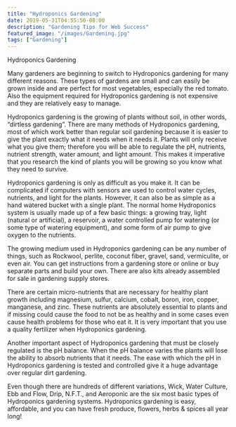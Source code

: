 ```yaml
---
title: "Hydroponics Gardening"
date: 2019-05-31T04:55:50-08:00
description: "Gardening Tips for Web Success"
featured_image: "/images/Gardening.jpg"
tags: ["Gardening"]
---
```


Hydroponics Gardening

Many gardeners are beginning to switch to Hydroponics gardening for many different reasons.  These types of gardens are small and can easily be grown inside and are perfect for most vegetables, especially the red tomato.  Also the equipment required for Hydroponics gardening is not expensive and they are relatively easy to manage.

Hydroponics gardening is the growing of plants without soil, in other words, “dirtless gardening”.  There are many methods of Hydroponics gardening, most of which work better than regular soil gardening because it is easier to give the plant exactly what it needs when it needs it.  Plants will only receive what you give them; therefore you will be able to regulate the pH, nutrients, nutrient strength, water amount, and light amount.  This makes it imperative that you research the kind of plants you will be growing so you know what they need to survive.

Hydroponics gardening is only as difficult as you make it.  It can be complicated if computers with sensors are used to control water cycles, nutrients, and light for the plants.  However, it can also be as simple as a hand watered bucket with a single plant.  The normal home Hydroponics system is usually made up of a few basic things: a growing tray, light (natural or artificial), a reservoir, a water controlled pump for watering (or some type of watering equipment), and some form of air pump to give oxygen to the nutrients.

The growing medium used in Hydroponics gardening can be any number of things, such as Rockwool, perlite, coconut fiber, gravel, sand, vermiculite, or even air.  You can get instructions from a gardening store or online or buy separate parts and build your own.  There are also kits already assembled for sale in gardening supply stores.

There are certain micro-nutrients that are necessary for healthy plant growth including magnesium, sulfur, calcium, cobalt, boron, iron, copper, manganese, and zinc.  These nutrients are absolutely essential to plants and if missing could cause the food to not be as healthy and in some cases even cause health problems for those who eat it.  It is very important that you use a quality fertilizer when Hydroponics gardening.

Another important aspect of Hydroponics gardening that must be closely regulated is the pH balance.  When the pH balance varies the plants will lose the ability to absorb nutrients that it needs.  The ease with which the pH in Hydroponics gardening is tested and controlled give it a huge advantage over regular dirt gardening.

Even though there are hundreds of different variations, Wick, Water Culture, Ebb and Flow, Drip, N.F.T., and Aeroponic are the six most basic types of Hydroponics gardening systems.  Hydroponics gardening is easy, affordable, and you can have fresh produce, flowers, herbs & spices all year long!

